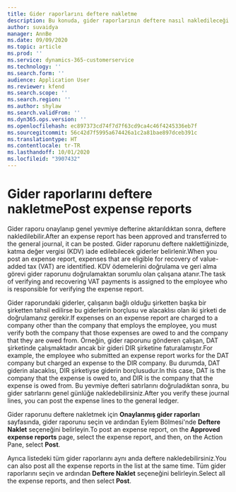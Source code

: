 ```yaml
---
title: Gider raporlarını deftere nakletme
description: Bu konuda, gider raporlarının deftere nasıl nakledileceği açıklanmaktadır.
author: suvaidya
manager: AnnBe
ms.date: 09/09/2020
ms.topic: article
ms.prod: ''
ms.service: dynamics-365-customerservice
ms.technology: ''
ms.search.form: ''
audience: Application User
ms.reviewer: kfend
ms.search.scope: ''
ms.search.region: ''
ms.author: shylaw
ms.search.validFrom: ''
ms.dyn365.ops.version: ''
ms.openlocfilehash: ec897373cd74f7d7f63cd9ca4c46f4245336eb7f
ms.sourcegitcommit: 56c42d7f5995a674426a1c2a81bae897dceb391c
ms.translationtype: HT
ms.contentlocale: tr-TR
ms.lasthandoff: 10/01/2020
ms.locfileid: "3907432"
---
```

# <a name="post-expense-reports"></a><span data-ttu-id="8411d-103">Gider raporlarını deftere nakletme</span><span class="sxs-lookup"><span data-stu-id="8411d-103">Post expense reports</span></span>

<span data-ttu-id="8411d-104">Gider raporu onaylanıp genel yevmiye defterine aktarıldıktan sonra, deftere nakledilebilir.</span><span class="sxs-lookup"><span data-stu-id="8411d-104">After an expense report has been approved and transferred to the general journal, it can be posted.</span></span> <span data-ttu-id="8411d-105">Gider raporunu deftere naklettiğinizde, katma değer vergisi (KDV) iade edilebilecek giderler belirlenir.</span><span class="sxs-lookup"><span data-stu-id="8411d-105">When you post an expense report, expenses that are eligible for recovery of value-added tax (VAT) are identified.</span></span> <span data-ttu-id="8411d-106">KDV ödemelerini doğrulama ve geri alma görevi gider raporunu doğrulamaktan sorumlu olan çalışana atanır.</span><span class="sxs-lookup"><span data-stu-id="8411d-106">The task of verifying and recovering VAT payments is assigned to the employee who is responsible for verifying the expense report.</span></span>

<span data-ttu-id="8411d-107">Gider raporundaki giderler, çalışanın bağlı olduğu şirketten başka bir şirketten tahsil edilirse bu giderlerin borçlusu ve alacaklısı olan iki şirketi de doğrulamanız gerekir.</span><span class="sxs-lookup"><span data-stu-id="8411d-107">If expenses on an expense report are charged to a company other than the company that employs the employee, you must verify both the company that those expenses are owed to and the company that they are owed from.</span></span> <span data-ttu-id="8411d-108">Örneğin, gider raporunu gönderen çalışan, DAT şirketinde çalışmaktadır ancak bir gideri DIR şirketine faturalamıştır.</span><span class="sxs-lookup"><span data-stu-id="8411d-108">For example, the employee who submitted an expense report works for the DAT company but charged an expense to the DIR company.</span></span> <span data-ttu-id="8411d-109">Bu durumda, DAT giderin alacaklısı, DIR şirketiyse giderin borçlusudur.</span><span class="sxs-lookup"><span data-stu-id="8411d-109">In this case, DAT is the company that the expense is owed to, and DIR is the company that the expense is owed from.</span></span> <span data-ttu-id="8411d-110">Bu yevmiye defteri satırlarını doğruladıktan sonra, bu gider satırlarını genel günlüğe nakledebilirsiniz.</span><span class="sxs-lookup"><span data-stu-id="8411d-110">After you verify these journal lines, you can post the expense lines to the general ledger.</span></span>

<span data-ttu-id="8411d-111">Gider raporunu deftere nakletmek için **Onaylanmış gider raporları** sayfasında, gider raporunu seçin ve ardından Eylem Bölmesi'nde **Deftere Naklet** seçeneğini belirleyin.</span><span class="sxs-lookup"><span data-stu-id="8411d-111">To post an expense report, on the **Approved expense reports** page, select the expense report, and then, on the Action Pane, select **Post**.</span></span>

<span data-ttu-id="8411d-112">Ayrıca listedeki tüm gider raporlarını aynı anda deftere nakledebilirsiniz.</span><span class="sxs-lookup"><span data-stu-id="8411d-112">You can also post all the expense reports in the list at the same time.</span></span> <span data-ttu-id="8411d-113">Tüm gider raporlarını seçin ve ardından **Deftere Naklet** seçeneğini belirleyin.</span><span class="sxs-lookup"><span data-stu-id="8411d-113">Select all the expense reports, and then select **Post**.</span></span>
